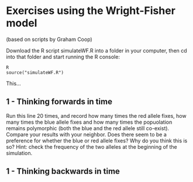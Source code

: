 Exercises using the Wright-Fisher model
===============
(based on scripts by Graham Coop)


Download the R script simulateWF.R into a folder in your computer, then cd into that folder and start running the R console:

```
R
source("simulateWF.R")
```

This...

## 1 - Thinking forwards in time


Run this line 20 times, and record how many times the red allele fixes, how many times the blue allele fixes and how many times the popuolation remains polymorphic (both the blue and the red allele still co-exist). Compare your results with your neighbor. Does there seem to be a preference for whether the blue or red allele fixes? Why do you think this is so? Hint: check the frequency of the two alleles at the beginning of the simulation.


## 1 - Thinking backwards in time
